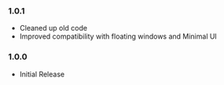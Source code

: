 ### 1.0.1
* Cleaned up old code
* Improved compatibility with floating windows and Minimal UI

### 1.0.0
* Initial Release